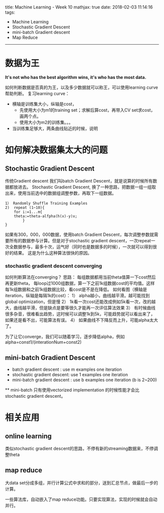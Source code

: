 title: Machine Learning - Week 10
mathjax: true
date: 2018-02-03 11:14:16
tags:
- Machine Learning
- Stochastic Gradient Descent
- mini-batch Gradient descent
- Map Reduce 
---

# 数据为王

__It's not who has the best algorithm wins, it's who has the most data.__

如何判断数据是否真的为王，以及多少数据就可以称王，可以使用learning curve帮助判断。
复习learning curve：
* 横轴是训练集大小，纵轴是cost，
  * 先使用大小为m1的training set；求解后算cost，再带入CV set求cost，画两个点。
  * 使用大小为m2的训练集。。。
* 当训练集足够大，两条曲线贴近的时候，说明


# 如何解决数据集太大的问题


## Stochastic Gradient Descent
传统Gradient descent 我们叫batch Gradient Descent，就是说算的时候所有数据都放进去。
Stochastic Gradient Descent, 换了一种思路，把数据一组一组取出来，使用当前选中的数据组调整参数，再取下一组数据。


```
1） Randomly Shuffle Training Examples
2)  repeat (1~10){
    for i:=1...m{
    theta:=theta-alfpha(h(x)-y)x;
        }
}
```
如果有300，000，000数据，使用batch Gradient Descent，每次调整参数就需要所有的数据参与计算。但是对于stochastic gradient descent，一次repeat一次全数据参与，最多十次，运气好（同时也是数据多的时候），一次就可以得到很好的结果。
这是为什么这种算法很快的原因。

### stochastic gradient descent converging

如何判断算法在converging？
思路： 每组数据都用当前theta值算一下cost然后再更新theta， 每loop过1000组数据，算一下之前1k组数据cost的平均值。这样每1k组数据和之前1k组数据比较，看cost是不是在降低。
如何看图（横轴是iteration，纵轴是每隔1k的cost）：
1） alpha越小，曲线越平滑。越可能找到global optimization，但是慢
2） 1k看一次cost还能改成例如5k看一次，改的越大，曲线越平滑，但是缺点是要等很久才能再一次评估算法效果
3） 有时候曲线很多杂音，很难看出趋势，这时候可以调整1k到5k，可能趋势就可以看出来了，如果还是看不出，可能算法有误。
4） 如果曲线不下降反而上升，可能alpha太大了。

为了让它converge，我们可以随着学习，逐步降低alpha，例如 alpha=const1/(interationNum+const2)

## mini-batch Gradient Descent

* batch gradient descent : use m examples one iteration
* stochastic gradient descent: use 1 examples one iteration
* mini-batch gradient descent : use b examples one iteration (b is 2~200)

** mini-batch 只有使用vectorized implementation 的时候性能才会比stochastic gradient descent。


# 相关应用

## online learning
类似stochastic gradient descent的思路，不停有新的streaming数据来，不停调整theta

## map reduce
大data set分成多组，并行计算公式中求和的部分，送到汇总节点，做最后一步的计算。

一些算法库，自动嵌入了map reduce功能。只要实现算法，实现的时候就会自动并行。
